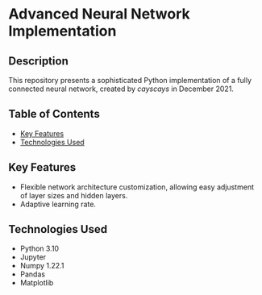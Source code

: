 # Advanced Neural Network Implementation

## Description
This repository presents a sophisticated Python implementation of a fully connected neural network, created by *cayscays* in December 2021.

## Table of Contents
- [Key Features](#key-features)
- [Technologies Used](#technologies-used) 

## Key Features
- Flexible network architecture customization, allowing easy adjustment of layer sizes and hidden layers.
- Adaptive learning rate.


## Technologies Used
- Python 3.10
- Jupyter
- Numpy 1.22.1
- Pandas
- Matplotlib

